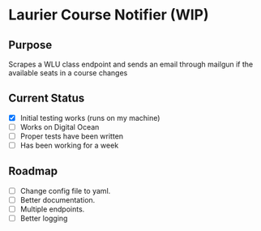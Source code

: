 # Laurier Course Notifier (WIP)

## Purpose
Scrapes a WLU class endpoint and sends an email through mailgun if the available seats in a course changes

## Current Status
- [x] Initial testing works (runs on my machine)
- [ ] Works on Digital Ocean
- [ ] Proper tests have been written
- [ ] Has been working for a week

## Roadmap
- [ ] Change config file to yaml.
- [ ] Better documentation.
- [ ] Multiple endpoints.
- [ ] Better logging
